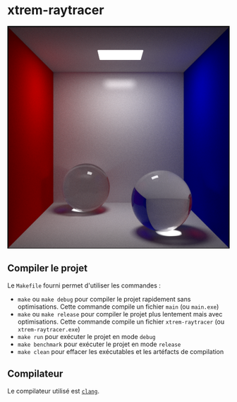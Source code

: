 # xtrem-raytracer

![Example render](cover.png)

## Compiler le projet

Le `Makefile` fourni permet d'utiliser les commandes :
* `make` ou `make debug` pour compiler le projet rapidement sans optimisations. Cette commande compile un fichier `main` (ou `main.exe`)
* `make` ou `make release` pour compiler le projet plus lentement mais avec optimisations. Cette commande compile un fichier `xtrem-raytracer` (ou `xtrem-raytracer.exe`)
* `make run` pour exécuter le projet en mode `debug`
* `make benchmark` pour exécuter le projet en mode `release`
* `make clean` pour effacer les exécutables et les artéfacts de compilation

## Compilateur

Le compilateur utilisé est [`clang`](https://github.com/llvm/llvm-project/releases/tag/llvmorg-13.0.0).
